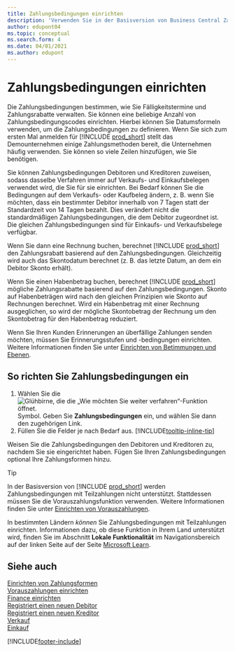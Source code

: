 ```yaml
---
title: Zahlungsbedingungen einrichten
description: 'Verwenden Sie in der Basisversion von Business Central Zahlungsbedingungen, um Fälligkeitstermine und Zahlungsrabatte zu verwalten.'
author: edupont04
ms.topic: conceptual
ms.search.form: 4
ms.date: 04/01/2021
ms.author: edupont
---
```

# <a name="set-up-payment-terms"></a><a name="set-up-payment-terms"></a><a name="set-up-payment-terms"></a>Zahlungsbedingungen einrichten

Die Zahlungsbedingungen bestimmen, wie Sie Fälligkeitstermine und Zahlungsrabatte verwalten. Sie können eine beliebige Anzahl von Zahlungsbedingungscodes einrichten. Hierbei können Sie Datumsformeln verwenden, um die Zahlungsbedingungen zu definieren. Wenn Sie sich zum ersten Mal anmelden für [!INCLUDE [prod_short](includes/prod_short.md)] stellt das Demounternehmen einige Zahlungsmethoden bereit, die Unternehmen häufig verwenden. Sie können so viele Zeilen hinzufügen, wie Sie benötigen.  

Sie können Zahlungsbedingungen Debitoren und Kreditoren zuweisen, sodass dasselbe Verfahren immer auf Verkaufs- und Einkaufsbelegen verwendet wird, die Sie für sie einrichten. Bei Bedarf können Sie die Bedingungen auf dem Verkaufs- oder Kaufbeleg ändern, z. B. wenn Sie möchten, dass ein bestimmter Debitor innerhalb von 7 Tagen statt der Standardzeit von 14 Tagen bezahlt. Dies verändert nicht die standardmäßigen Zahlungsbedingungen, die dem Debitor zugeordnet ist. Die gleichen Zahlungsbedingungen sind für Einkaufs- und Verkaufsbelege verfügbar.

Wenn Sie dann eine Rechnung buchen, berechnet [!INCLUDE [prod_short](includes/prod_short.md)] den Zahlungsrabatt basierend auf den Zahlungsbedingungen. Gleichzeitig wird auch das Skontodatum berechnet (z. B. das letzte Datum, an dem ein Debitor Skonto erhält).  

Wenn Sie einen Habenbetrag buchen, berechnet [!INCLUDE [prod_short](includes/prod_short.md)] mögliche Zahlungsrabatte basierend auf den Zahlungsbedingungen. Skonto auf Habenbeträgen wird nach den gleichen Prinzipien wie Skonto auf Rechnungen berechnet. Wird ein Habenbetrag mit einer Rechnung ausgeglichen, so wird der mögliche Skontobetrag der Rechnung um den Skontobetrag für den Habenbetrag reduziert.  

Wenn Sie Ihren Kunden Erinnerungen an überfällige Zahlungen senden möchten, müssen Sie Erinnerungsstufen und -bedingungen einrichten. Weitere Informationen finden Sie unter [Einrichten von Betimmungen und Ebenen](finance-setup-reminders.md).  

## <a name="to-set-up-payment-terms"></a><a name="to-set-up-payment-terms"></a><a name="to-set-up-payment-terms"></a>So richten Sie Zahlungsbedingungen ein

1. Wählen Sie die ![Glühbirne, die die „Wie möchten Sie weiter verfahren“-Funktion öffnet.](media/ui-search/search_small.png "Tell me-Funktion") Symbol. Geben Sie **Zahlungsbedingungen** ein, und wählen Sie dann den zugehörigen Link.  
2. Füllen Sie die Felder je nach Bedarf aus. [!INCLUDE[tooltip-inline-tip](includes/tooltip-inline-tip_md.md)]  

Weisen Sie die Zahlungsbedingungen den Debitoren und Kreditoren zu, nachdem Sie sie eingerichtet haben. Fügen Sie Ihren Zahlungsbedingungen optional Ihre Zahlungsformen hinzu.  

> [!TIP]
> In der Basisversion von [!INCLUDE [prod_short](includes/prod_short.md)] werden Zahlungsbedingungen mit Teilzahlungen nicht unterstützt. Stattdessen müssen Sie die Vorauszahlungsfunktion verwenden. Weitere Informationen finden Sie unter [Einrichten von Vorauszahlungen](finance-set-up-prepayments.md).
>
> In bestimmten Ländern *können* Sie Zahlungsbedingungen mit Teilzahlungen einrichten. Informationen dazu, ob diese Funktion in Ihrem Land unterstützt wird, finden Sie im Abschnitt **Lokale Funktionalität** im Navigationsbereich auf der linken Seite auf der Seite [Microsoft Learn](about-localization.md).

## <a name="see-also"></a><a name="see-also"></a><a name="see-also"></a>Siehe auch

[Einrichten von Zahlungsformen](finance-payment-methods.md)  
[Vorauszahlungen einrichten](finance-set-up-prepayments.md)  
[Finance einrichten](finance-setup-finance.md)  
[Registriert einen neuen Debitor](sales-how-register-new-customers.md)  
[Registriert einen neuen Kreditor](purchasing-how-register-new-vendors.md)  
[Verkauf](sales-manage-sales.md)  
[Einkauf](purchasing-manage-purchasing.md)  


[!INCLUDE[footer-include](includes/footer-banner.md)]
